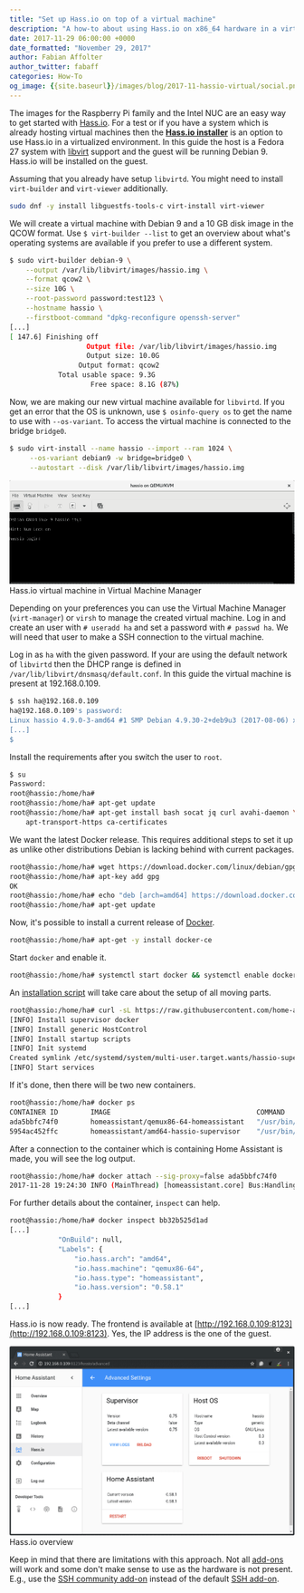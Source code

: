 ```yaml
---
title: "Set up Hass.io on top of a virtual machine"
description: "A how-to about using Hass.io on x86_64 hardware in a virtualized way."
date: 2017-11-29 06:00:00 +0000
date_formatted: "November 29, 2017"
author: Fabian Affolter
author_twitter: fabaff
categories: How-To
og_image: {{site.baseurl}}/images/blog/2017-11-hassio-virtual/social.png
---
```



The images for the Raspberry Pi family and the Intel NUC are an easy way to get started with [Hass.io](/getting-started). For a test or if you have a system which is already hosting virtual machines then the [**Hass.io installer**](/installation/) is an option to use Hass.io in a virtualized environment. In this guide the host is a Fedora 27 system with [libvirt](https://libvirt.org/) support and the guest will be running Debian 9. Hass.io will be installed on the guest.

<!--more-->

Assuming that you already have setup `libvirtd`. You might need to install `virt-builder` and `virt-viewer` additionally.

```bash
sudo dnf -y install libguestfs-tools-c virt-install virt-viewer
```

We will create a virtual machine with Debian 9 and a 10 GB disk image in the QCOW format. Use `$ virt-builder --list` to get an overview about what's operating systems are available if you prefer to use a different system.

```bash
$ sudo virt-builder debian-9 \
    --output /var/lib/libvirt/images/hassio.img \
    --format qcow2 \
    --size 10G \
    --root-password password:test123 \
    --hostname hassio \
    --firstboot-command "dpkg-reconfigure openssh-server"
[...]
[ 147.6] Finishing off
                   Output file: /var/lib/libvirt/images/hassio.img
                   Output size: 10.0G
                 Output format: qcow2
            Total usable space: 9.3G
                    Free space: 8.1G (87%)
```

Now, we are making our new virtual machine available for `libvirtd`. If you get an error that the OS is unknown, use `$ osinfo-query os` to get the name to use with `--os-variant`. To access the virtual machine is connected to the bridge `bridge0`.

```bash
$ sudo virt-install --name hassio --import --ram 1024 \
     --os-variant debian9 -w bridge=bridge0 \
     --autostart --disk /var/lib/libvirt/images/hassio.img
```

<p class='img'>
  <img src='/images/blog/2017-11-hassio-virtual/virtual-machine-manager.png' />
  Hass.io virtual machine in Virtual Machine Manager
</p>

Depending on your preferences you can use the Virtual Machine Manager (`virt-manager`) or `virsh` to manage the created virtual machine. Log in and create an user with `# useradd ha` and set a password with `# passwd ha`. We will need that user to make a SSH connection to the virtual machine.

Log in as `ha` with the given password. If your are using the default network of `libvirtd` then the DHCP range is defined in `/var/lib/libvirt/dnsmasq/default.conf`. In this guide the virtual machine is present at 192.168.0.109.

```bash
$ ssh ha@192.168.0.109
ha@192.168.0.109's password: 
Linux hassio 4.9.0-3-amd64 #1 SMP Debian 4.9.30-2+deb9u3 (2017-08-06) x86_64
[...]
$ 
```

Install the requirements after you switch the user to `root`.

```bash
$ su
Password: 
root@hassio:/home/ha# 
root@hassio:/home/ha# apt-get update
root@hassio:/home/ha# apt-get install bash socat jq curl avahi-daemon \
    apt-transport-https ca-certificates
```

We want the latest Docker release. This requires additional steps to set it up as unlike other distributions Debian is lacking behind with current packages.

```bash
root@hassio:/home/ha# wget https://download.docker.com/linux/debian/gpg 
root@hassio:/home/ha# apt-key add gpg
OK
root@hassio:/home/ha# echo "deb [arch=amd64] https://download.docker.com/linux/debian $(lsb_release -cs) stable" | tee -a /etc/apt/sources.list.d/docker.list
root@hassio:/home/ha# apt-get update
```

Now, it's possible to install a current release of [Docker](https://www.docker.com/).

```bash
root@hassio:/home/ha# apt-get -y install docker-ce
```

Start `docker` and enable it.

```bash
root@hassio:/home/ha# systemctl start docker && systemctl enable docker
```

An [installation script](https://github.com/home-assistant/hassio-build/tree/master/install#install-hassio) will take care about the setup of all moving parts.

```bash
root@hassio:/home/ha# curl -sL https://raw.githubusercontent.com/home-assistant/hassio-build/master/install/hassio_install | bash -
[INFO] Install supervisor docker
[INFO] Install generic HostControl
[INFO] Install startup scripts
[INFO] Init systemd
Created symlink /etc/systemd/system/multi-user.target.wants/hassio-supervisor.service → /etc/systemd/system/hassio-supervisor.service.
[INFO] Start services
```

If it's done, then there will be two new containers.

```bash
root@hassio:/home/ha# docker ps
CONTAINER ID        IMAGE                                    COMMAND                  CREATED             STATUS              PORTS               NAMES
ada5bbfc74f0        homeassistant/qemux86-64-homeassistant   "/usr/bin/entry.sh..."   4 minutes ago       Up 4 minutes                            homeassistant
5954ac452ffc        homeassistant/amd64-hassio-supervisor    "/usr/bin/entry.sh..."   7 minutes ago       Up 7 minutes                            hassio_supervisor
```

After a connection to the container which is containing Home Assistant is made, you will see the log output.

```bash
root@hassio:/home/ha# docker attach --sig-proxy=false ada5bbfc74f0
2017-11-28 19:24:30 INFO (MainThread) [homeassistant.core] Bus:Handling <Event state_changed[L]: entity_id=sun.sun, old_state=<state sun.sun=below_horizon; next_dawn=2017-11-29T06:17:58+00:00,...
```

For further details about the container, `inspect` can help.

```bash
root@hassio:/home/ha# docker inspect bb32b525d1ad
[...]
            "OnBuild": null,
            "Labels": {
                "io.hass.arch": "amd64",
                "io.hass.machine": "qemux86-64",
                "io.hass.type": "homeassistant",
                "io.hass.version": "0.58.1"
            }
[...]
```

Hass.io is now ready. The frontend is available at [http://192.168.0.109:8123](http://192.168.0.109:8123). Yes, the IP address is the one of the guest.

<p class='img'>
  <img src='/images/blog/2017-11-hassio-virtual/hassio.png' />
  Hass.io overview
</p>

Keep in mind that there are limitations with this approach. Not all [add-ons](/addons/) will work and some don't make sense to use as the hardware is not present. E.g., use the [SSH community add-on](https://github.com/hassio-addons/addon-ssh) instead of the default [SSH add-on](/addons/ssh/).

